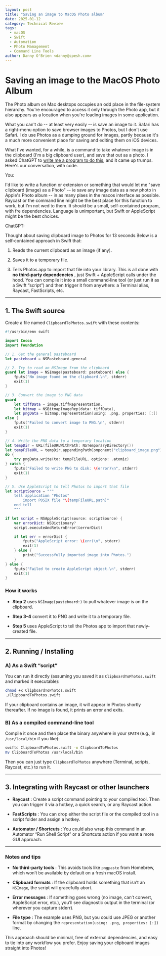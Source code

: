 ```yaml
---
layout: post
title: "Saving an image to MacOS Photo album"
date: 2025-01-12
category: Technical Review
tags:
  - macOS
  - Swift
  - Automation
  - Photo Management
  - Command Line Tools
author: Danny O'Brien <danny@spesh.com>
---
```


# Saving an image to the MacOS Photo Album

The Photo album on Mac desktops occupies an odd place in the file-system
hierarchy. You're encouraged to access it only through the Photo app, but it
also appears as a location when you're loading images in some application.

What you can't do -- at least very easily -- is save an image to it. Safari has
a right-menu option to save browser images to Photos, but I don't use Safari. I
do use Photos as a dumping ground for images, partly because it's a much more
convenient place for saving and editing them on iOS devices.

What I've wanted, for a while, is a command to take whatever image is in the
clipboard (I'm a big clipboard user), and save that out as a photo. I asked ChatGPT to [write me a program to do this](https://chatgpt.com/share/67847158-8648-800a-af48-ee9b946c3e03), and it came up trumps. Here's our conversation, with code.

You: 

I'd like to write a function or extension or something that would let me "save clipboard (image)  as a Photo" -- ie save any image data as a new photo in Apple's Photo album -- in as many plaes in the macos interface as possible. Raycast or the command line might be the best place for this function to work, but I'm not wed to them. It should be a small, self-contained program, with fre dependencies. Language is unimportant, but Swift or AppleScript might be the best choices.

ChatGPT: 

Thought about saving clipboard image to Photos for 13 seconds
Below is a self‐contained approach in Swift that:

1. Reads the current clipboard as an image (if any).

2. Saves it to a temporary file.

3. Tells Photos.app to import that file into your library.
This is all done with **no third‐party dependencies** , just Swift + AppleScript calls under the hood. You can compile it into a small command‐line tool (or just run it as a Swift “script”) and then trigger it from anywhere: a Terminal alias, Raycast, FastScripts, etc.

---


## 1. The Swift source 
Create a file named `ClipboardToPhotos.swift` with these contents:

```swift
#!/usr/bin/env swift

import Cocoa
import Foundation

// 1. Get the general pasteboard
let pasteboard = NSPasteboard.general

// 2. Try to read an NSImage from the clipboard
guard let image = NSImage(pasteboard: pasteboard) else {
    fputs("No image found on the clipboard.\n", stderr)
    exit(1)
}

// 3. Convert the image to PNG data
guard
    let tiffData = image.tiffRepresentation,
    let bitmap = NSBitmapImageRep(data: tiffData),
    let pngData = bitmap.representation(using: .png, properties: [:])
else {
    fputs("Failed to convert image to PNG.\n", stderr)
    exit(1)
}

// 4. Write the PNG data to a temporary location
let tempDir = URL(fileURLWithPath: NSTemporaryDirectory())
let tempFileURL = tempDir.appendingPathComponent("clipboard_image.png")
do {
    try pngData.write(to: tempFileURL, options: .atomic)
} catch {
    fputs("Failed to write PNG to disk: \(error)\n", stderr)
    exit(1)
}

// 5. Use AppleScript to tell Photos to import that file
let scriptSource = """
    tell application "Photos"
        import POSIX file "\(tempFileURL.path)"
    end tell
    """

if let script = NSAppleScript(source: scriptSource) {
    var errorDict: NSDictionary?
    script.executeAndReturnError(&errorDict)

    if let err = errorDict {
        fputs("AppleScript error: \(err)\n", stderr)
        exit(1)
    } else {
        print("Successfully imported image into Photos.")
    }
} else {
    fputs("Failed to create AppleScript object.\n", stderr)
    exit(1)
}
```

### How it works 
 
- **Step 2**  uses `NSImage(pasteboard:)` to pull whatever image is on the clipboard.
 
- **Step 3–4**  convert it to PNG and write it to a temporary file.
 
- **Step 5**  uses AppleScript to tell the Photos app to import that newly‐created file.


---


## 2. Running / Installing 

### A) As a Swift “script” 
You can run it directly (assuming you saved it as `ClipboardToPhotos.swift` and marked it executable):

```bash
chmod +x ClipboardToPhotos.swift
./ClipboardToPhotos.swift
```

If your clipboard contains an image, it will appear in Photos shortly thereafter. If no image is found, it prints an error and exits.

### B) As a compiled command‐line tool 
Compile it once and then place the binary anywhere in your `$PATH` (e.g., in `/usr/local/bin` if you like):

```bash
swiftc ClipboardToPhotos.swift -o ClipboardToPhotos
mv ClipboardToPhotos /usr/local/bin
```
Then you can just type `ClipboardToPhotos` anywhere (Terminal, scripts, Raycast, etc.) to run it.

---


## 3. Integrating with Raycast or other launchers 
 
- **Raycast** : Create a script command pointing to your compiled tool. Then you can trigger it via a hotkey, a quick search, or any Raycast action.
 
- **FastScripts** : You can drop either the script file or the compiled tool in a script folder and assign a hotkey.
 
- **Automator / Shortcuts** : You could also wrap this command in an Automator “Run Shell Script” or a Shortcuts action if you want a more GUI approach.


---


### Notes and tips 
 
- **No third‐party tools** : This avoids tools like `pngpaste` from Homebrew, which won’t be available by default on a fresh macOS install.
 
- **Clipboard formats** : If the clipboard holds something that isn’t an `NSImage`, the script will gracefully abort.
 
- **Error messages** : If something goes wrong (no image, can’t convert, AppleScript error, etc.), you’ll see diagnostic output in the terminal (or wherever you capture stderr).
 
- **File type** : The example uses PNG, but you could use JPEG or another format by changing the `representation(using: .png, properties: [:])` line.

This approach should be minimal, free of external dependencies, and easy to tie into any workflow you prefer. Enjoy saving your clipboard images straight into Photos!






